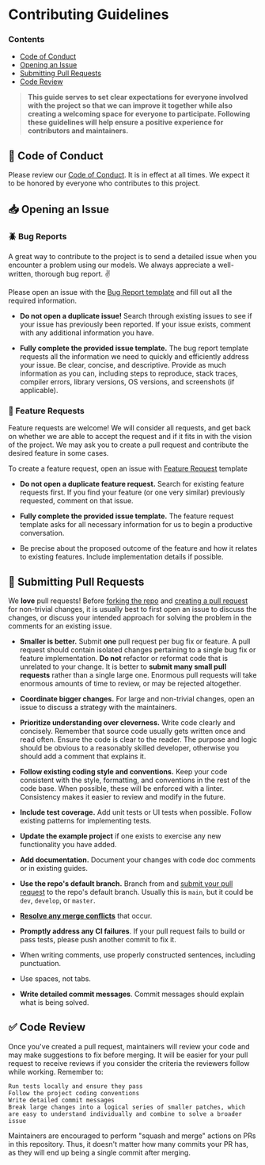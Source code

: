 # Contributing Guidelines

### Contents

- [Code of Conduct](#book-code-of-conduct)
- [Opening an Issue](#inbox_tray-opening-an-issue)
- [Submitting Pull Requests](#repeat-submitting-pull-requests)
- [Code Review](#white_check_mark-code-review)

> **This guide serves to set clear expectations for everyone involved with the project so that we can improve it together while also creating a welcoming space for everyone to participate. Following these guidelines will help ensure a positive experience for contributors and maintainers.**

## :book: Code of Conduct

Please review our [Code of Conduct](code-of-conduct.md). It is in effect at all times. We expect it to be honored by everyone who contributes to this project. 

## :inbox_tray: Opening an Issue

### :beetle: Bug Reports

A great way to contribute to the project is to send a detailed issue when you encounter a problem using our models. We always appreciate a well-written, thorough bug report. :v:

Please open an issue with the [Bug Report template]() and fill out all the required information.

- **Do not open a duplicate issue!** Search through existing issues to see if your issue has previously been reported. If your issue exists, comment with any additional information you have.

- **Fully complete the provided issue template.** The bug report template requests all the information we need to quickly and efficiently address your issue. Be clear, concise, and descriptive. Provide as much information as you can, including steps to reproduce, stack traces, compiler errors, library versions, OS versions, and screenshots (if applicable).

### :love_letter: Feature Requests

Feature requests are welcome! We will consider all requests, and get back on whether we are able to accept the request and if it fits in with the vision of the project. We may ask you to create a pull request and contribute the desired feature in some cases. 

To create a feature request, open an issue with [Feature Request]() template

- **Do not open a duplicate feature request.** Search for existing feature requests first. If you find your feature (or one very similar) previously requested, comment on that issue.

- **Fully complete the provided issue template.** The feature request template asks for all necessary information for us to begin a productive conversation. 

- Be precise about the proposed outcome of the feature and how it relates to existing features. Include implementation details if possible.

## :repeat: Submitting Pull Requests

We **love** pull requests! Before [forking the repo](https://help.github.com/en/github/getting-started-with-github/fork-a-repo) and [creating a pull request](https://help.github.com/en/github/collaborating-with-issues-and-pull-requests/proposing-changes-to-your-work-with-pull-requests) for non-trivial changes, it is usually best to first open an issue to discuss the changes, or discuss your intended approach for solving the problem in the comments for an existing issue.

- **Smaller is better.** Submit **one** pull request per bug fix or feature. A pull request should contain isolated changes pertaining to a single bug fix or feature implementation. **Do not** refactor or reformat code that is unrelated to your change. It is better to **submit many small pull requests** rather than a single large one. Enormous pull requests will take enormous amounts of time to review, or may be rejected altogether. 

- **Coordinate bigger changes.** For large and non-trivial changes, open an issue to discuss a strategy with the maintainers.

- **Prioritize understanding over cleverness.** Write code clearly and concisely. Remember that source code usually gets written once and read often. Ensure the code is clear to the reader. The purpose and logic should be obvious to a reasonably skilled developer, otherwise you should add a comment that explains it.

- **Follow existing coding style and conventions.** Keep your code consistent with the style, formatting, and conventions in the rest of the code base. When possible, these will be enforced with a linter. Consistency makes it easier to review and modify in the future.

- **Include test coverage.** Add unit tests or UI tests when possible. Follow existing patterns for implementing tests.

- **Update the example project** if one exists to exercise any new functionality you have added.

- **Add documentation.** Document your changes with code doc comments or in existing guides.

- **Use the repo's default branch.** Branch from and [submit your pull request](https://help.github.com/en/github/collaborating-with-issues-and-pull-requests/creating-a-pull-request-from-a-fork) to the repo's default branch. Usually this is `main`, but it could be `dev`, `develop`, or `master`.

- **[Resolve any merge conflicts](https://help.github.com/en/github/collaborating-with-issues-and-pull-requests/resolving-a-merge-conflict-on-github)** that occur.

- **Promptly address any CI failures**. If your pull request fails to build or pass tests, please push another commit to fix it. 

- When writing comments, use properly constructed sentences, including punctuation.

- Use spaces, not tabs.

- **Write detailed commit messages**. Commit messages should explain what is being solved.


## :white_check_mark: Code Review

Once you've created a pull request, maintainers will review your code and may make suggestions to fix before merging. It will be easier for your pull request to receive reviews if you consider the criteria the reviewers follow while working. Remember to:

    Run tests locally and ensure they pass
    Follow the project coding conventions
    Write detailed commit messages
    Break large changes into a logical series of smaller patches, which are easy to understand individually and combine to solve a broader issue

Maintainers are encouraged to perform "squash and merge" actions on PRs in this repository. Thus, it doesn't matter how many commits your PR has, as they will end up being a single commit after merging.

